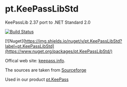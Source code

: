 # pt.KeePassLibStd
KeePassLib 2.37 port to .NET Standard 2.0

[![Build Status](https://dev.azure.com/pteam/pt.KeePassLibStd/_apis/build/status/AdminPanteam.pt.KeePassLibStd?branchName=master)](https://dev.azure.com/pteam/pt.KeePassLibStd/_build/latest?definitionId=34&branchName=master)

[![Nuget](https://img.shields.io/nuget/v/pt.KeePassLibStd?label=pt.KeePassLibStd](https://www.nuget.org/packages/pt.KeePassLibStd/)

Offical web site: [keepass.info](https://keepass.info).

The sources are taken from [Sourceforge](https://sourceforge.net/projects/keepass/)

Used in our product [pt.KeePass](https://github.com/AdminPanteam/pt.KeePass)
